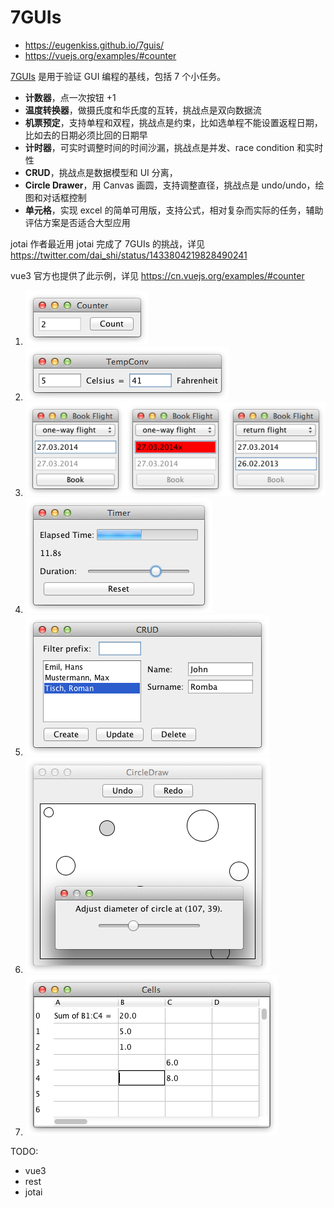 # 7GUIs

- https://eugenkiss.github.io/7guis/
- https://vuejs.org/examples/#counter

[7GUIs](https://eugenkiss.github.io/7guis/) 是用于验证 GUI 编程的基线，包括 7 个小任务。

- **计数器**，点一次按钮 +1
- **温度转换器**，做摄氏度和华氏度的互转，挑战点是双向数据流
- **机票预定**，支持单程和双程，挑战点是约束，比如选单程不能设置返程日期，比如去的日期必须比回的日期早
- **计时器**，可实时调整时间的时间沙漏，挑战点是并发、race condition 和实时性
- **CRUD**，挑战点是数据模型和 UI 分离，
- **Circle Drawer**，用 Canvas 画圆，支持调整直径，挑战点是 undo/undo，绘图和对话框控制
- **单元格**，实现 excel 的简单可用版，支持公式，相对复杂而实际的任务，辅助评估方案是否适合大型应用

jotai 作者最近用 jotai 完成了 7GUIs 的挑战，详见 https://twitter.com/dai_shi/status/1433804219828490241

vue3 官方也提供了此示例，详见 https://cn.vuejs.org/examples/#counter


1. ![counter](./img/counter.png)
2. ![Temperature Converter](./img/tempconv.png)
3. ![Flight Booker](./img/bookflight.png)
4. ![Timer](./img/timer.png)
5. ![CRUD](./img/crud.png)
6. ![Circle Drawer](./img/circledraw.png)
7. ![Cells](./img/cells.png)

TODO:

- vue3
- rest
- jotai
